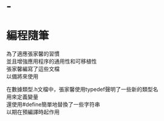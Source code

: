 # -
編程隨筆  
======  
為了適應張家馨的習慣  
並且增強應用程序的通用性和可移植性  
張家馨編寫了這些文檔  
以備將來使用

在數據類型.h文檔中，張家馨使用typedef聲明了一些新的類型名  
用來定義變量  
還使用#define簡單地替換了一些字符串  
以期在預編譯時起作用
